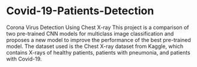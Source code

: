 # Covid-19-Patients-Detection
Corona Virus Detection Using Chest X-ray
This project is a comparison of two pre-trained CNN models for multiclass image classification 
and proposes a new model to improve the performance of the best pre-trained model. The dataset 
used is the Chest X-ray dataset from Kaggle, which contains X-rays of healthy patients, patients 
with pneumonia, and patients with Covid-19.
